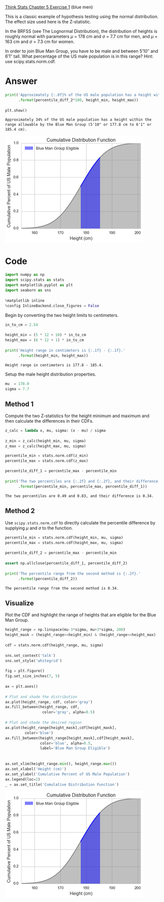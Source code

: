 
[Think Stats Chapter 5 Exercise 1](http://greenteapress.com/thinkstats2/html/thinkstats2006.html#toc50) (blue men)

This is a classic example of hypothesis testing using the normal distribution.  The effect size used here is the Z-statistic. 

In the BRFSS (see The Lognormal Distribution), the distribution of heights is roughly normal with parameters $\mu$ = 178 cm and $\sigma$ = 7.7 cm for men, and $\mu$ = 163 cm and $\sigma$ = 7.3 cm for women.

In order to join Blue Man Group, you have to be male and between 5′10″ and 6′1″ tall. What percentage of the US male population is in this range? Hint: use scipy.stats.norm.cdf.

# Answer


```python
print('Approximately {:.0f}% of the US male population has a height within the range allowable by the Blue Man Group (5\'10\" or {:.1f} cm to 6\'1\" or {:.1f} cm).'
      .format(percentile_diff_2*100, height_min, height_max))

plt.show()
```

    Approximately 34% of the US male population has a height within the range allowable by the Blue Man Group (5'10" or 177.8 cm to 6'1" or 185.4 cm).



![](5-1-blue_men/output_1_1.png)


# Code


```python
import numpy as np
import scipy.stats as stats
import matplotlib.pyplot as plt
import seaborn as sns

%matplotlib inline
%config InlineBackend.close_figures = False
```

Begin by converting the two height limits to centimeters.


```python
in_to_cm = 2.54

height_min = (5 * 12 + 10) * in_to_cm
height_max = (6 * 12 + 1) * in_to_cm

print('Height range in centimeters is {:.1f} - {:.1f}.'
      .format(height_min, height_max))
```

    Height range in centimeters is 177.8 - 185.4.


Setup the male height distribution properties.


```python
mu  = 178.0
sigma = 7.7
```

## Method 1

Compute the two Z-statistics for the height minimum and maximum and then calculate the differences in their CDFs.


```python
z_calc = lambda x, mu, sigma: (x - mu) / sigma

z_min = z_calc(height_min, mu, sigma)
z_max = z_calc(height_max, mu, sigma)
```


```python
percentile_min = stats.norm.cdf(z_min)
percentile_max = stats.norm.cdf(z_max)

percentile_diff_1 = percentile_max - percentile_min

print('The two percentiles are {:.2f} and {:.2f}, and their difference is {:.2f}.'
      .format(percentile_min, percentile_max, percentile_diff_1))
```

    The two percentiles are 0.49 and 0.83, and their difference is 0.34.


## Method 2

Use `scipy.stats.norm.cdf` to directly calculate the percentile difference by supplying $\mu$ and $\sigma$ to the function.


```python
percentile_min = stats.norm.cdf(height_min, mu, sigma)
percentile_max = stats.norm.cdf(height_max, mu, sigma)

percentile_diff_2 = percentile_max - percentile_min

assert np.allclose(percentile_diff_1, percentile_diff_2)

print('The percentile range from the second method is {:.2f}.'
      .format(percentile_diff_2))
```

    The percentile range from the second method is 0.34.


## Visualize

Plot the CDF and highlight the range of heights that are eligible for the Blue Man Group.


```python
height_range = np.linspace(mu-3*sigma, mu+3*sigma, 200)
height_mask = (height_range>=height_min) & (height_range<=height_max)

cdf = stats.norm.cdf(height_range, mu, sigma)

sns.set_context('talk')
sns.set_style('whitegrid')

fig = plt.figure()
fig.set_size_inches(7, 5)

ax = plt.axes()

# Plot and shade the distribution
ax.plot(height_range, cdf, color='gray')
ax.fill_between(height_range, cdf, 
                 color='gray', alpha=0.5)

# Plot and shade the desired region
ax.plot(height_range[height_mask],cdf[height_mask], 
         color='blue')
ax.fill_between(height_range[height_mask],cdf[height_mask], 
                color='blue', alpha=0.5, 
                label='Blue Man Group Eligible')


ax.set_xlim(height_range.min(), height_range.max())
ax.set_xlabel('Height (cm)')
ax.set_ylabel('Cumulative Percent of US Male Population')
ax.legend(loc=2)
_ = ax.set_title('Cumulative Distribution Function')

```


![](5-1-blue_men/output_14_0.png)

